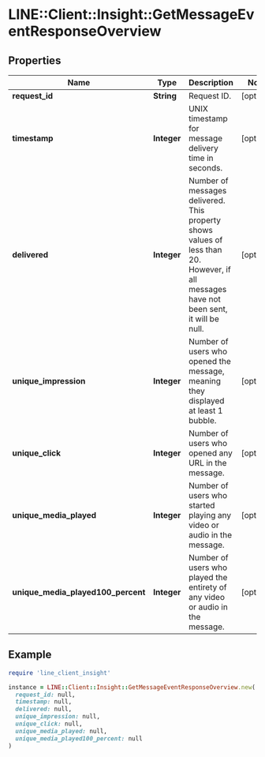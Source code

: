 # LINE::Client::Insight::GetMessageEventResponseOverview

## Properties

| Name | Type | Description | Notes |
| ---- | ---- | ----------- | ----- |
| **request_id** | **String** | Request ID. | [optional] |
| **timestamp** | **Integer** | UNIX timestamp for message delivery time in seconds. | [optional] |
| **delivered** | **Integer** | Number of messages delivered. This property shows values of less than 20. However, if all messages have not been sent, it will be null.  | [optional] |
| **unique_impression** | **Integer** | Number of users who opened the message, meaning they displayed at least 1 bubble. | [optional] |
| **unique_click** | **Integer** | Number of users who opened any URL in the message. | [optional] |
| **unique_media_played** | **Integer** | Number of users who started playing any video or audio in the message. | [optional] |
| **unique_media_played100_percent** | **Integer** | Number of users who played the entirety of any video or audio in the message. | [optional] |

## Example

```ruby
require 'line_client_insight'

instance = LINE::Client::Insight::GetMessageEventResponseOverview.new(
  request_id: null,
  timestamp: null,
  delivered: null,
  unique_impression: null,
  unique_click: null,
  unique_media_played: null,
  unique_media_played100_percent: null
)
```

